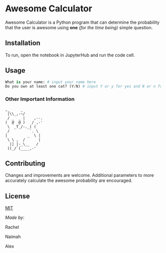 # Awesome Calculator

Awesome Calculator is a Python program that can determine the probability that the user is awesome using **one** *(for the time being)* simple question.

## Installation

To run, open the notebook in JupyterHub and run the code cell.

## Usage

```python
What is your name: # input your name here
Do you own at least one cat? (Y/N) # input Y or y for yes and N or n for no
```

### Other Important Information

```
,_     _
 |\\_,-~/
 / _  _ |    ,--.
(  @  @ )   / ,-'
 \  _T_/-._( (
 /         `. \
|         _  \ |
 \ \ ,  /      |
  || |-_\__   /
 ((_/`(____,-'
```

## Contributing

Changes and improvements are welcome. Additional parameters to more accurately calculate the awesome probability are encouraged.

## License
[MIT](https://choosealicense.com/licenses/mit/)



*Made by:*

Rachel

Naimah

Alex